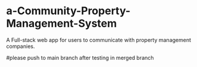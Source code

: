 # a-Community-Property-Management-System
A Full-stack web app for users to communicate with property management companies.

#please push to main branch after testing in merged branch 
